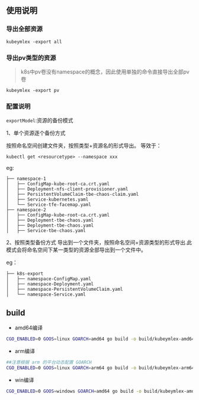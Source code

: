 ## 使用说明

### 导出全部资源

```shell
kubeymlex -export all
```

### 导出pv类型的资源

> k8s中pv卷没有namespace的概念，因此使用单独的命令直接导出全部pv卷

```shell
kubeymlex -export pv
```

### 配置说明

`exportModel`:资源的备份模式

1、单个资源逐个备份方式

按照命名空间创建文件夹，按照类型+资源名的形式导出。
等效于：

```
kubectl get <resourcetype> --namespace xxx
```

eg:

```
├── namespace-1
│   ├── ConfigMap-kube-root-ca.crt.yaml
│   ├── Deployment-nfs-client-provisioner.yaml
│   ├── PersistentVolumeClaim-tbe-chaos-claim.yaml
│   ├── Service-kubernetes.yaml
│   └── Service-tfe-facemap.yaml
├── namespace-2
│   ├── ConfigMap-kube-root-ca.crt.yaml
│   ├── Deployment-tbe-chaos.yaml
│   ├── Deployment-tbe-chaos.yaml
│   ├── Service-tbe-chaos.yaml

```

2、按照类型备份方式
导出到一个文件夹，按照命名空间+资源类型的形式导出.此模式会将命名空间下某一类型的资源全部导出到一个文件中。

eg：

```
├── k8s-export
│   ├── namespace-ConfigMap.yaml
│   ├── namespace-Deployment.yaml
│   ├── namespace-PersistentVolumeClaim.yaml
│   └── namespace-Service.yaml
```

## build

- amd64编译

```bash
CGO_ENABLED=0 GOOS=linux GOARCH=amd64 go build -o build/kubeymlex-amd64-linux main.go
```

- arm编译

```bash
##注意根据 arm 的平台动态配置 GOARCH
CGO_ENABLED=0 GOOS=linux GOARCH=arm64 go build -o build/kubeymlex-arm64-linux main.go
```

- win编译

```bash
CGO_ENABLED=0 GOOS=windows GOARCH=amd64 go build -o build/kubeymlex-amd64-windows.exe main.go
```


